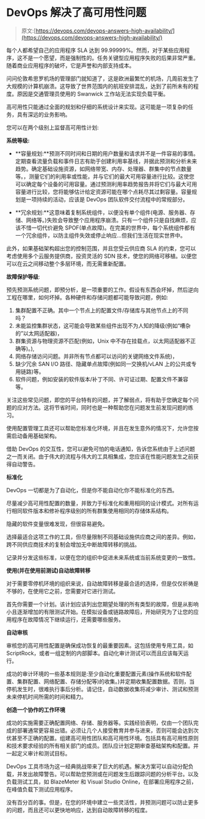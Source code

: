 # DevOps 解决了高可用性问题

> 原文:[https://devops.com/devops-answers-high-availability/](https://devops.com/devops-answers-high-availability/)

每个人都希望自己的应用程序 SLA 达到 99.99999%。然而，对于某些应用程序，这不是一个愿望，而是强制性的。任务关键型应用程序失败的后果非常严重。随着商业应用程序的破坏，它是声誉和内部支持成本。

问问伦敦希思罗机场的管理部门就知道了，这是欧洲最繁忙的机场，几周前发生了大规模的计算机崩溃。这导致了世界范围内的航班安排混乱，达到了前所未有的程度。原因是交通管理员使用的 Swanwick 工作站无法实现负载平衡。

高可用性只能通过全面的规划和仔细的系统设计来实现。这可能是一项复杂的任务，具有深远的业务影响。

您可以在两个级别上监督高可用性计划:

**系统等级:**

*   **容量规划:**预测不同时间和日期的用户数量和请求并不是一件容易的事情。定期查看流量负载和事件日志有助于创建利用率基线，并据此预测和分析未来趋势。确定基础设施资源，如网络带宽、内存、处理器、群集中的节点数量等。，测量它们的利用率或性能，并与它们的最大可用容量进行比较。这使您可以确定每个设备的可用容量。通过预测利用率趋势报告并将它们与最大可用容量进行比较，您将能够估计给定资源可能在哪个点耗尽其过剩容量。容量规划是一项持续的活动，应该是 DevOps 团队软件交付流程中的常规部分。

*   **冗余规划:**这意味着复制系统组件，以便没有单个组件(电源、服务器、存储、网络等。)失败会导致整个应用程序崩溃。只有一个组件只是自找麻烦，应该不惜一切代价避免 SPOF(单点故障)。在完美的世界中，每个系统组件都有一个冗余组件，以防主组件失效或停止响应…但我们生活在现实世界中。

此外，如果基础架构超出您的控制范围，并且您受云供应商 SLA 的约束，您可以考虑使用多个云服务提供商，投资灵活的 SDN 技术，使您的网络可移植。以便您可以在云之间移动整个多层环境，而无需重新配置。

**故障保护等级**:

预先预测系统问题，即预分析，是一项重要的工作。假设有东西会坏掉，然后逆向工程在哪里，如何坏掉。各种硬件和存储问题都可能导致问题，例如:

1.  集群配置不正确。其中一个节点上的配置文件/存储库与其他节点上的不同吗？
2.  未能监控集群状态，这可能会导致某些组件出现不为人知的降级(例如“嘈杂的”以太网适配器)，
3.  群集资源与物理资源不匹配(例如，Unix 中不存在挂载点，以太网适配器不正确等)。),
4.  网络存储访问问题。并非所有节点都可以访问的关键网络文件系统)，
5.  缺少冗余 SAN I/O 路径、隐藏单点故障(例如同一交换机/vLAN 上的公共或专用链路)等。
6.  软件问题，例如安装的软件版本/补丁不同、许可证过期、配置文件不兼容等。

关注这些常见问题，即您的平台特有的问题，并了解弱点，将有助于您确定每个问题的应对方法。这将节省时间，同时也是一种帮助您在问题发生前发现问题的练习。

使用配置管理工具还可以帮助您标准化环境，并且在发生意外的情况下，允许您按需启动备用基础架构。

借助 DevOps 的交互性，您可以避免可怕的电话通知，告诉您系统由于上述问题之一而关闭。由于伟大的流程与伟大的工具相集成，您应该在性能问题发生之前获得自动警告。

**标准化**

DevOps 一切都是为了自动化，但是你不能自动化你不能标准化的东西。

尽量减少高可用性配置的数量，并致力于标准化和重用相同的设计模式。对所有运行相同软件版本和修补程序级别的所有群集使用相同的存储体系结构。

隐藏的软件变量很难发现，但很容易避免。

选择最适合这项工作的工具，但尽量限制不同基础设施供应商之间的差异。例如，跨不同供应商技术的复制会增加无中断故障转移的挑战。

记录并分发这些标准，以便在您的组织中促进未来系统或当前系统变更的一致性。

**使用(并在使用前测试)自动故障转移**

对于需要零停机环境的组织来说，自动故障转移是最合适的选择，但是仅仅祈祷是不够的，在使用它之前，您需要对它进行测试。

首先你需要一个计划。该计划应该列出您期望处理的所有类型的故障，但是从影响小且逐渐增加的有限测试开始。在模拟设备或链路故障后，开始研究为了让您的应用程序在故障情况下继续运行，还需要哪些服务。

**自动审核**

审核您的高可用性配置是确保成功恢复的最重要因素。这包括使用专用工具，如 ScriptRock，或者一组定制的内部脚本。自动化审计测试可以而且应该每天运行。

成功的审计环境的一些基本规则是:至少自动化重要配置元素(操作系统和软件配置、集群配置、网络配置、存储分配等)的收集。)并定期收集配置数据。否则，当停机发生时，很难执行事后分析。请记住，自动数据收集将减少审计、测试和预测未来停机时间所需的时间和精力。

**创造一个协作的工作环境**

成功的实施需要正确配置网络、存储、服务器等。实践经验表明，仅由一个团队完成的部署通常更容易出错。必须让几个人接受教育并参与进来，否则可能会达到次优甚至不正确的配置。组建高可用性团队和高可用性环境。包括具有高可用性原则和技术要求经验的所有相关部门的成员。团队应计划定期审查基础架构和配置。并一起定义审计和测试目标。

DevOps 工具市场为这一经典挑战带来了巨大的机遇。解决方案可以自动分配负载，并发出故障警告。可以帮助您预测或在问题发生后跟踪问题的分析平台。以及负载测试工具，如 BlazeMeter 和 Visual Studio Online，在部署应用程序之前，在峰值负载下测试应用程序。

没有百分百的事。但是，在您的环境中建立一些灵活性，并预测问题可以防止更多的问题，而且还可以更快地响应，达到自动故障转移的程度。